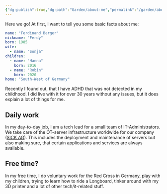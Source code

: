 ```yaml
---
{"dg-publish":true,"dg-path":"Garden/about-me","permalink":"/garden/about-me/","noteIcon":"","created":"2024-06-15 00:51","updated":"2024-07-09 08:26"}
---
```


Here we go! At first, I want to tell you some basic facts about me:

```yaml
name: "Ferdinand Berger"
nickname: "Ferdy"
born: 1985
wife:
  - name: "Sonja"
children:
  - name: "Hanna"
    born: 2016
  - name: "Robin"
    born: 2020
home: "South-West of Germany"
```

Recently I found out, that I have ADHD that was not detected in my childhood. I did live with it for over 30 years without any issues, but it does explain a lot of things for me.
## Daily work
In my day-to-day job, I am a tech lead for a small team of IT-Administrators. We take care of the OT-server infrastructure worldwide for our company ([SICK AG](https://sick.com/)). This includes the deployment and maintenance of servers but also making sure, that certain applications and services are always available.
## Free time?
In my free time, I do voluntary work for the Red Cross in Germany, play with my children, trying to learn how to ride a Longboard, tinker around with my 3D printer and a lot of other tech/it-related stuff.